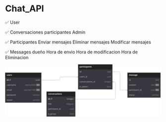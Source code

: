 # Chat_API
✅ User

✅ Conversaciones
  participantes 
  Admin 

✅ Participantes
  Enviar mensajes
  Eliminar mensajes
  Modificar mensajes

✅ Messages
  dueño
  Hora de envio
  Hora de modificacion
  Hora de Eliminacion


![Texto alternativo](db_diagram.svg)





